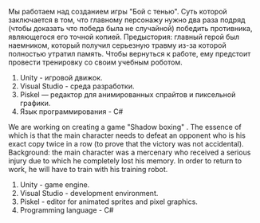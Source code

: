 Мы работаем над созданием игры "Бой с тенью". Суть которой заключается в том, что главному персонажу нужно два раза подряд (чтобы доказать что победа была не случайной) победить противника, являющегося его точной копией.
Предыстория: главный герой был наемником, который получил серьезную травму из-за которой полностью утратил память. Чтобы вернуться к работе, ему предстоит провести тренировку со своим учебным роботом.
1. Unity - игровой движок.
2. Visual Studio - среда разработки.
3. Piskel — редактор для анимированных спрайтов и пиксельной графики.
4. Язык программирования - C#

We are working on creating a game "Shadow boxing" . The essence of which is that the main character needs to defeat an opponent who is his exact copy twice in a row (to prove that the victory was not accidental).
Background: the main character was a mercenary who received a serious injury due to which he completely lost his memory. In order to return to work, he will have to train with his training robot.
1. Unity - game engine.
2. Visual Studio - development environment.
3. Piskel - editor for animated sprites and pixel graphics.
4. Programming language - C#

